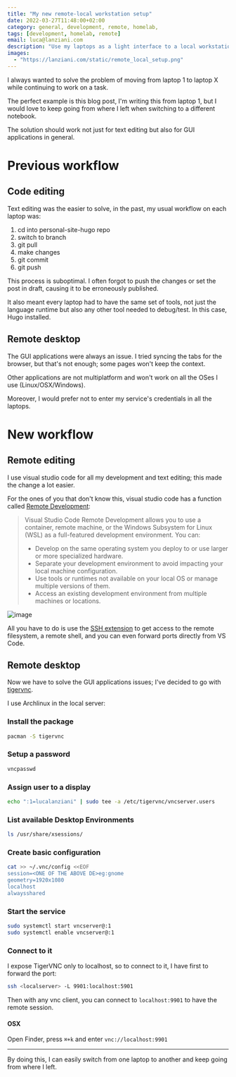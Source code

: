 ```yaml
---
title: "My new remote-local workstation setup"
date: 2022-03-27T11:48:00+02:00
category: general, development, remote, homelab,
tags: [development, homelab, remote]
email: luca@lanziani.com
description: "Use my laptops as a light interface to a local workstation"
images:
  - "https://lanziani.com/static/remote_local_setup.png"
---
```


I always wanted to solve the problem of moving from laptop 1 to laptop X while continuing to work on a task.

The perfect example is this blog post, I'm writing this from laptop 1, but I would love to keep going from where I left when switching to a different notebook.

The solution should work not just for text editing but also for GUI applications in general.

<!--more-->

# Previous workflow

## Code editing

Text editing was the easier to solve, in the past, my usual workflow on each laptop was:

1. cd into personal-site-hugo repo
2. switch to branch
3. git pull
4. make changes
5. git commit
6. git push

This process is suboptimal. I often forgot to push the changes or set the post in draft, causing it to be erroneously published.

It also meant every laptop had to have the same set of tools, not just the language runtime but also any other tool needed to debug/test.
In this case, Hugo installed.

## Remote desktop

The GUI applications were always an issue. I tried syncing the tabs for the browser, but that's not enough; some pages won't keep the context.

Other applications are not multiplatform and won't work on all the OSes I use (Linux/OSX/Windows).

Moreover, I would prefer not to enter my service's credentials in all the laptops.

# New workflow

## Remote editing

I use visual studio code for all my development and text editing; this made the change a lot easier.

For the ones of you that don't know this, visual studio code has a function called [Remote Development](https://code.visualstudio.com/docs/remote/remote-overview):

> Visual Studio Code Remote Development allows you to use a container, remote machine, or the Windows Subsystem for Linux (WSL) as a full-featured development environment. You can:
>
> - Develop on the same operating system you deploy to or use larger or more specialized hardware.
> - Separate your development environment to avoid impacting your local machine configuration.
> - Use tools or runtimes not available on your local OS or manage multiple versions of them.
> - Access an existing development environment from multiple machines or locations.

![image](/static/vscode-remote-development-architecture.png)

All you have to do is use the [SSH extension](https://code.visualstudio.com/docs/remote/ssh) to get access to the remote filesystem, a remote shell, and you can even forward ports directly from VS Code.

## Remote desktop

Now we have to solve the GUI applications issues; I've decided to go with [tigervnc](https://tigervnc.org/).

I use Archlinux in the local server:

### Install the package

```bash
pacman -S tigervnc
```

### Setup a password

```bash
vncpasswd
```

### Assign user to a display

```bash
echo ":1=lucalanziani" | sudo tee -a /etc/tigervnc/vncserver.users
```

### List available Desktop Environments

```bash
ls /usr/share/xsessions/
```

### Create basic configuration

```bash
cat >> ~/.vnc/config <<EOF
session=<ONE OF THE ABOVE DE>eg:gnome
geometry=1920x1080
localhost
alwaysshared
```

### Start the service

```bash
sudo systemctl start vncserver@:1
sudo systemctl enable vncserver@:1
```

### Connect to it

I expose TigerVNC only to localhost, so to connect to it, I have first to forward the port:

```bash
ssh <localserver> -L 9901:localhost:5901
```

Then with any vnc client, you can connect to `localhost:9901` to have the remote session.

#### OSX

Open Finder, press `⌘+k` and enter `vnc://localhost:9901`

---

By doing this, I can easily switch from one laptop to another and keep going from where I left.

